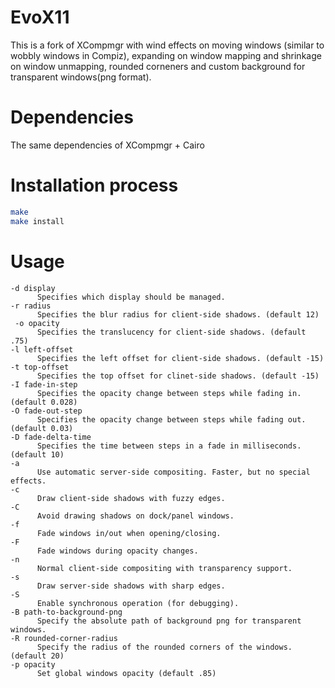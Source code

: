 # EvoX11
This is a fork of XCompmgr with wind effects on moving windows (similar to wobbly windows in Compiz), expanding on window mapping and shrinkage on window unmapping, rounded corneners and custom background for transparent windows(png format).

# Dependencies
The same dependencies of XCompmgr + Cairo

# Installation process

```bash
make
make install
```

# Usage
```
-d display
      Specifies which display should be managed.
-r radius
      Specifies the blur radius for client-side shadows. (default 12)
 -o opacity
      Specifies the translucency for client-side shadows. (default .75)
-l left-offset
      Specifies the left offset for client-side shadows. (default -15)
-t top-offset
      Specifies the top offset for clinet-side shadows. (default -15)
-I fade-in-step
      Specifies the opacity change between steps while fading in. (default 0.028)
-O fade-out-step
      Specifies the opacity change between steps while fading out. (default 0.03)
-D fade-delta-time
      Specifies the time between steps in a fade in milliseconds. (default 10)
-a
      Use automatic server-side compositing. Faster, but no special effects.
-c
      Draw client-side shadows with fuzzy edges.
-C
      Avoid drawing shadows on dock/panel windows.
-f
      Fade windows in/out when opening/closing.
-F
      Fade windows during opacity changes.
-n
      Normal client-side compositing with transparency support.
-s
      Draw server-side shadows with sharp edges.
-S
      Enable synchronous operation (for debugging).
-B path-to-background-png
      Specify the absolute path of background png for transparent windows.
-R rounded-corner-radius
      Specify the radius of the rounded corners of the windows. (default 20)
-p opacity
      Set global windows opacity (default .85)
```
